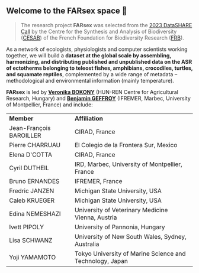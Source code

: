 ## Welcome to the FARsex space :wave:

> The research project **FARsex** was selected from the [2023 DataSHARE Call](https://www.fondationbiodiversite.fr/en/calls/call-for-proposals-datashare-2023/) by the Centre for the Synthesis and Analysis of Biodiversity ([CESAB](https://www.fondationbiodiversite.fr/en/about-the-foundation/le-cesab/)) of the French Foundation for Biodiversity Research ([FRB](https://www.fondationbiodiversite.fr/en/)).

As a network of ecologists, physiologists and computer scientists working together, we will build a **dataset at the global scale by assembling, harmonizing, and distributing published and unpublished data on the ASR of ectotherms belonging to teleost fishes, amphibians, crocodiles, turtles, and squamate reptiles**, complemented by a wide range of metadata – methodological and environmental information (mainly temperature).

**FARsex** is led by [**Veronika BOKONY**](https://evolecol.hu/people/veronika-bokony/) (HUN-REN Centre for Agricultural Research, Hungary) and [**Benjamin GEFFROY**](https://www.benjamingeffroy.com/) (IFREMER, Marbec, University of Montpellier, France) and include:

<table>
  <tr>
    <td><b>Member</b></td>
    <td><b>Affiliation</b></td>
  </tr>
  <tr>
    <td>Jean-François BAROILLER</td>
    <td>CIRAD, France</td>
  </tr>
  <tr>
    <td>Pierre CHARRUAU</td>
    <td>El Colegio de la Frontera Sur, Mexico</td>
  </tr>
  <tr>
    <td>Elena D'COTTA</td>
    <td>CIRAD, France</td>
  </tr>
  <tr>
    <td>Cyril DUTHEIL</td>
    <td>IRD, Marbec, University of Montpellier, France</td>
  </tr>
  <tr>
    <td>Bruno ERNANDES</td>
    <td>IFREMER, France</td>
  </tr>
  <tr>
    <td>Fredric JANZEN</td>
    <td>Michigan State University, USA</td>
  </tr>
  <tr>
    <td>Caleb KRUEGER</td>
    <td>Michigan State University, USA</td>
  </tr>
  <tr>
    <td>Edina NEMESHAZI</td>
    <td>University of Veterinary Medicine Vienna, Austria</td>
  </tr>
  <tr>
    <td>Ivett PIPOLY</td>
    <td>University of Pannonia, Hungary</td>
  </tr>
  <tr>
    <td>Lisa SCHWANZ</td>
    <td>University of New South Wales, Sydney, Australia</td>
  </tr>
  <tr>
    <td>Yoji YAMAMOTO</td>
    <td>Tokyo University of Marine Science and Technology, Japan</td>
  </tr>
</table>

